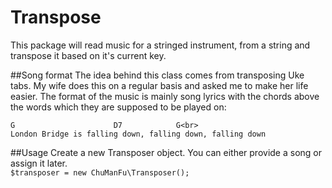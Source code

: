 # Transpose
This package will read music for a stringed instrument, from a string and transpose it based on it's current key.

##Song format
The idea behind this class comes from transposing Uke tabs. My wife does this on a regular basis and asked me to make her life easier. The format of the music is mainly song lyrics with the chords above the words which they are supposed to be played on:

```
G                      D7            G<br>
London Bridge is falling down, falling down, falling down
```



##Usage
Create a new Transposer object. You can either provide a song or assign it later.<br>
```$transposer = new ChuManFu\Transposer();```







